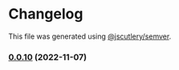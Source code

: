 # Changelog

This file was generated using [@jscutlery/semver](https://github.com/jscutlery/semver).

### [0.0.10](https://github.com/notional-finance/notional-monorepo/compare/contracts-0.0.9...contracts-0.0.10) (2022-11-07)
